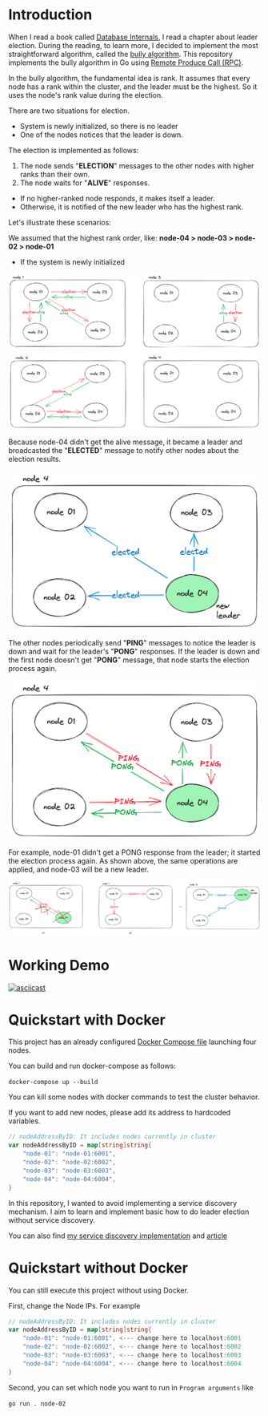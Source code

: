 # Introduction

When I read a book called [Database Internals](https://www.amazon.com/Database-Internals-Deep-Distributed-Systems/dp/1492040347), 
I read a chapter about leader election. During the reading, to learn more, I decided to implement the most straightforward algorithm, 
called the [bully algorithm](https://en.wikipedia.org/wiki/Bully_algorithm). 
This repository implements the bully algorithm in Go using [Remote Produce Call (RPC)](https://pkg.go.dev/net/rpc).

In the bully algorithm, the fundamental idea is rank. It assumes that every node has a rank within the cluster, and 
the leader must be the highest. So it uses the node's rank value during the election.

There are two situations for election.  
* System is newly initialized, so there is no leader
* One of the nodes notices that the leader is down.

The election is implemented as follows:
1. The node sends "**ELECTION**" messages to the other nodes with higher ranks than their own.
2. The node waits for "**ALIVE**" responses.
- If no higher-ranked node responds, it makes itself a leader.
- Otherwise, it is notified of the new leader who has the highest rank.

Let's illustrate these scenarios: 

We assumed that the highest rank order, like: **node-04 > node-03 > node-02 > node-01**

- If the system is newly initialized 

![election step one](assets/election-step-1.png)

Because node-04 didn't get the alive message, it became a leader and broadcasted 
the "**ELECTED**" message to notify other nodes about the election results.

![election step two](assets/election-step-2.png)

The other nodes periodically send "**PING**" messages to notice the leader is down and wait for the leader's "**PONG**" responses. 
If the leader is down and the first node doesn't get "**PONG**" message, that node starts the election process again.

![ping pong step](assets/ping-pong-step.png)

For example, node-01 didn't get a PONG response from the leader; it started the election process again. 
As shown above, the same operations are applied, and node-03 will be a new leader.

![new leader](assets/new-leader.png)

# Working Demo

[![asciicast](https://asciinema.org/a/600162.svg)](https://asciinema.org/a/600162)

# Quickstart with Docker

This project has an already configured [Docker Compose file](docker-compose.yml) launching four nodes.

You can build and run docker-compose as follows:

`docker-compose up --build`

You can kill some nodes with docker commands to test the cluster behavior.

If you want to add new nodes, please add its address to hardcoded variables.

```go
// nodeAddressByID: It includes nodes currently in cluster
var nodeAddressByID = map[string]string{
	"node-01": "node-01:6001",
	"node-02": "node-02:6002",
	"node-03": "node-03:6003",
	"node-04": "node-04:6004",
}
```

In this repository, I wanted to avoid implementing a service discovery mechanism. 
I aim to learn and implement basic how to do leader election without service discovery. 

You can also find [my service discovery implementation](https://github.com/Abdulsametileri/simple-service-discovery) and 
[article](https://itnext.io/lets-implement-basic-service-discovery-using-go-d91c513883f6)

# Quickstart without Docker

You can still execute this project without using Docker.

First, change the Node IPs. For example

```go
// nodeAddressByID: It includes nodes currently in cluster
var nodeAddressByID = map[string]string{
	"node-01": "node-01:6001", <--- change here to localhost:6001
	"node-02": "node-02:6002", <--- change here to localhost:6002
	"node-03": "node-03:6003", <--- change here to localhost:6003
	"node-04": "node-04:6004", <--- change here to localhost:6004
}
```

Second, you can set which node you want to run in `Program arguments` like

`go run . node-02`

